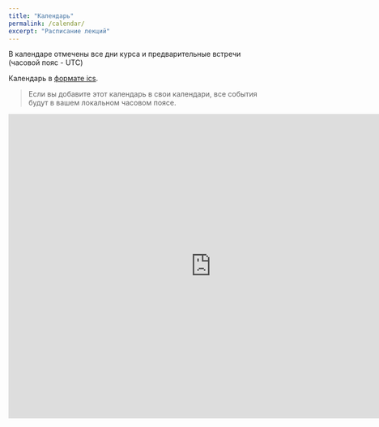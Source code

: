 ```yaml
---
title: "Календарь"
permalink: /calendar/
excerpt: "Расписание лекций"
---
```


В календаре отмечены все дни курса и предварительные встречи (часовой пояс - UTC)

Календарь в [формате ics](https://calendar.google.com/calendar/ical/t5547r8gqtip0ics7j021q3gvo%40group.calendar.google.com/public/basic.ics).

> Если вы добавите этот календарь в свои календари, все события будут в вашем локальном часовом поясе.

<iframe src="https://calendar.google.com/calendar/embed?src=3jetpv6nal0j7urjaj7hrlgf18%40group.calendar.google.com&ctz=Atlantic/Reykjavik" style="border: 0" width="800" height="600" frameborder="0" scrolling="no"></iframe>

